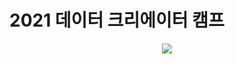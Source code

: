 # 2021 데이터 크리에이터 캠프

<p align="center"><a href="https://kbig.kr/portal/kbig/keybiz/creatorcamp.page"><img src="https://user-images.githubusercontent.com/63901494/135716569-99d0a4c2-ae90-4ad9-83ce-f672a3436999.png"></p>
<br>